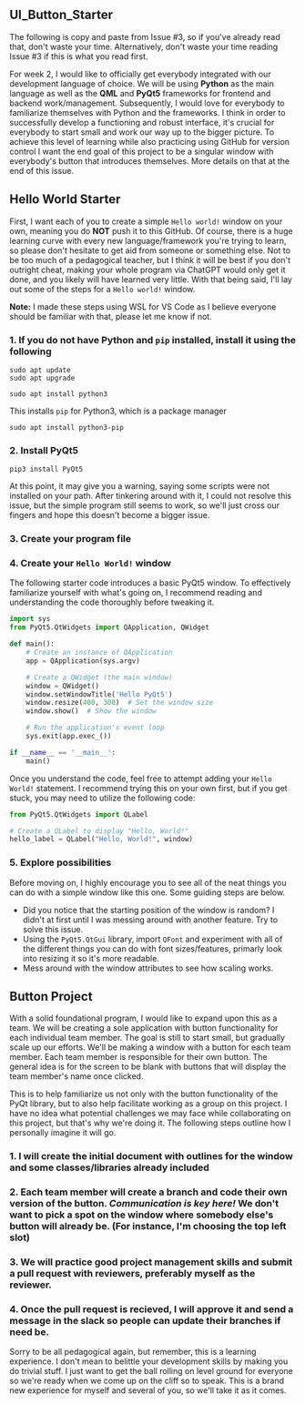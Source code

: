 ## UI_Button_Starter
The following is copy and paste from Issue #3, so if you've already read that, don't waste your time. Alternatively, don't waste your time reading Issue #3 if this is what you read first.

For week 2, I would like to officially get everybody integrated with our development language of choice. We will be using **Python** as the main language as well as the **QML** and **PyQt5** frameworks for frontend and backend work/management. Subsequently, I would love for everybody to familiarize themselves with Python and the frameworks. I think in order to successfully develop a functioning and robust interface, it's crucial for everybody to start small and work our way up to the bigger picture. To achieve this level of learning while also practicing using GitHub for version control I want the end goal of this project to be a singular window with everybody's button that introduces themselves. More details on that at the end of this issue.

## Hello World Starter

First, I want each of you to create a simple `Hello world!` window on your own, meaning you do **NOT** push it to this GitHub. Of course, there is a huge learning curve with every new language/framework you're trying to learn, so please don't hesitate to get aid from someone or something else. Not to be too much of a pedagogical teacher, but I think it will be best if you don't outright cheat, making your whole program via ChatGPT would only get it done, and you likely will have learned very little. With that being said, I'll lay out some of the steps for a `Hello world!` window.

**Note:** I made these steps using WSL for VS Code as I believe everyone should be familiar with that, please let me know if not.

### 1.  If you do not have Python and `pip` installed, install it using the following
```
sudo apt update
sudo apt upgrade
```
```
sudo apt install python3
```
This installs `pip` for Python3, which is a package manager
```
sudo apt install python3-pip
```
### 2.  Install PyQt5
```
pip3 install PyQt5
```
At this point, it may give you a warning, saying some scripts were not installed on your path. After tinkering around with it, I could not resolve this issue, but the simple program still seems to work, so we'll just cross our fingers and hope this doesn't become a bigger issue.

### 3. Create your program file

### 4.  Create your `Hello World!` window
The following starter code introduces a basic PyQt5 window. To effectively familiarize yourself with what's going on, I recommend reading and understanding the code thoroughly before tweaking it. 
```py
import sys
from PyQt5.QtWidgets import QApplication, QWidget

def main():
    # Create an instance of QApplication
    app = QApplication(sys.argv)

    # Create a QWidget (the main window)
    window = QWidget()
    window.setWindowTitle('Hello PyQt5')
    window.resize(400, 300)  # Set the window size
    window.show()  # Show the window

    # Run the application's event loop
    sys.exit(app.exec_())

if __name__ == '__main__':
    main()
```
Once you understand the code, feel free to attempt adding your `Hello World!` statement. I recommend trying this on your own first, but if you get stuck, you may need to utilize the following code:
```py
from PyQt5.QtWidgets import QLabel

# Create a QLabel to display "Hello, World!"
hello_label = QLabel("Hello, World!", window)
```

### 5. Explore possibilities
Before moving on, I highly encourage you to see all of the neat things you can do with a simple window like this one. Some guiding steps are below.
* Did you notice that the starting position of the window is random? I didn't at first until I was messing around with another feature. Try to solve this issue. 
* Using the `PyQt5.QtGui` library, import `QFont` and experiment with all of the different things you can do with font sizes/features, primarly look into resizing it so it's more readable.
* Mess around with the window attributes to see how scaling works.


 
## Button Project
With a solid foundational program, I would like to expand upon this as a team. We will be creating a sole application with button functionality for each individual team member. The goal is still to start small, but gradually scale up our efforts. We'll be making a window with a button for each team member. Each team member is responsible for their own button. The general idea is for the screen to be blank with buttons that will display the team member's name once clicked. 

This is to help familiarize us not only with the button functionality of the PyQt library, but to also help facilitate working as a group on this project. I have no idea what potential challenges we may face while collaborating on this project, but that's why we're doing it. The following steps outline how I personally imagine it will go.

### 1. I will create the initial document with outlines for the window and some classes/libraries already included
### 2. Each team member will create a branch and code their own version of the button. *Communication is key here!* We don't want to pick a spot on the window where somebody else's button will already be. (For instance, I'm choosing the top left slot)
### 3. We will practice good project management skills and submit a pull request with reviewers, preferably myself as the reviewer. 
### 4. Once the pull request is recieved, I will approve it and send a message in the slack so people can update their branches if need be.

Sorry to be all pedagogical again, but remember, this is a learning experience. I don't mean to belittle your development skills by making you do trivial stuff. I just want to get the ball rolling on level ground for everyone so we're ready when we come up on the cliff so to speak. This is a brand new experience for myself and several of you, so we'll take it as it comes.
